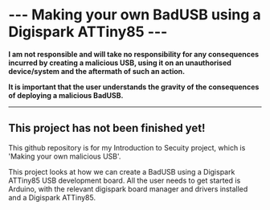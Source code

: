 
<h1>--- Making your own BadUSB using a Digispark ATTiny85 ---</h1>

<b>I am not responsible and will take no responsibility for any consequences incurred by creating a malicious USB, using it on an unauthorised device/system and the aftermath of such an action.

It is important that the user understands the gravity of the consequences of deploying a malicious BadUSB.</b>

********************************************
<h2>This project has not been finished yet!</h2>

This github repository is for my Introduction to Secuity project, which is 'Making your own malicious USB'.

This project looks at how we can create a BadUSB using a Digispark ATTiny85 USB development board. All the user needs to get started is Arduino, with the relevant digispark board manager and drivers installed and a Digispark ATTiny85.
